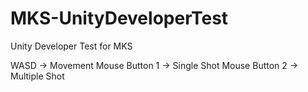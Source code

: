 # MKS-UnityDeveloperTest
Unity Developer Test for MKS

WASD -> Movement
Mouse Button 1 -> Single Shot
Mouse Button 2 -> Multiple Shot 
